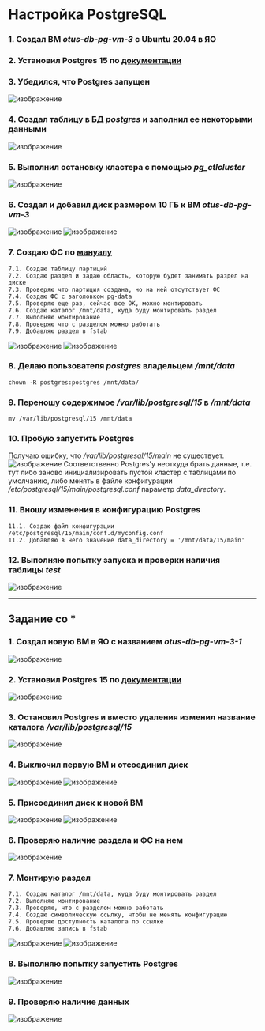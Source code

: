 #  Настройка PostgreSQL
### 1\. Создал ВМ *otus-db-pg-vm-3* с Ubuntu 20.04 в ЯО

### 2\. Установил Postgres 15 по [документации](https://www.postgresql.org/download/linux/ubuntu/)

### 3\. Убедился, что Postgres запущен
![изображение](https://github.com/rus-99-pk/otus_edu/assets/93255418/db575f93-5d88-4bc6-b438-28740a59d544)

### 4\. Создал таблицу в БД *postgres* и заполнил ее некоторыми данными
![изображение](https://github.com/rus-99-pk/otus_edu/assets/93255418/3716012d-7f9d-42e6-8321-7fd9f76bf5e3)

### 5\. Выполнил остановку кластера с помощью *pg_ctlcluster*
![изображение](https://github.com/rus-99-pk/otus_edu/assets/93255418/2a8ca9d7-ab6f-4f2e-8568-eea0136fef1a)

### 6\. Создал и добавил диск размером 10 ГБ к ВМ *otus-db-pg-vm-3*
![изображение](https://github.com/rus-99-pk/otus_edu/assets/93255418/c0ae6390-e1ae-4199-9534-e0bff6f2535d)
![изображение](https://github.com/rus-99-pk/otus_edu/assets/93255418/7a77311f-2a9a-4cda-a1fe-6bf4618f7eb9)

### 7\. Создаю ФС по [мануалу](https://www.digitalocean.com/community/tutorials/how-to-partition-and-format-storage-devices-in-linux)
	7.1. Создаю таблицу партиций
	7.2. Создаю раздел и задаю область, которую будет занимать раздел на диске
	7.3. Проверяю что партиция создана, но на ней отсутствует ФС
	7.4. Создаю ФС с заголовком pg-data
	7.5. Проверяю еще раз, сейчас все ОК, можно монтировать
	7.6. Создаю каталог /mnt/data, куда буду монтировать раздел
	7.7. Выполняю монтирование
	7.8. Проверяю что с разделом можно работать
	7.9. Добавляю раздел в fstab
![изображение](https://github.com/rus-99-pk/otus_edu/assets/93255418/acc12427-07e5-4a78-8a8f-f9b5fb732953)
![изображение](https://github.com/rus-99-pk/otus_edu/assets/93255418/1e7f39a1-6377-46b4-ae12-e077d3486367)

### 8\. Делаю пользователя *postgres* владельцем */mnt/data*
`chown -R postgres:postgres /mnt/data/`

### 9\. Переношу содержимое */var/lib/postgresql/15* в */mnt/data*
`mv /var/lib/postgresql/15 /mnt/data`

### 10\. Пробую запустить Postgres
Получаю ошибку, что */var/lib/postgresql/15/main* не существует.
![изображение](https://github.com/rus-99-pk/otus_edu/assets/93255418/8c1f7b76-4341-4525-8c6a-dabc377337be)
Соответственно Postgres'у неоткуда брать данные, т.е. тут либо заново инициализировать пустой кластер с таблицами по умолчанию, либо менять в файле конфигурации */etc/postgresql/15/main/postgresql.conf* параметр *data_directory*.

### 11\. Вношу изменения в конфигурацию Postgres
	11.1. Создаю файл конфигурации /etc/postgresql/15/main/conf.d/myconfig.conf
	11.2. Добавляю в него значение data_directory = '/mnt/data/15/main'

### 12\. Выполняю попытку запуска и проверки наличия таблицы *test*
![изображение](https://github.com/rus-99-pk/otus_edu/assets/93255418/7a5c63ce-12ca-42c9-aa03-592c107b8d2f)

* * *
## Задание со * 
### 1\. Создал новую ВМ в ЯО с названием *otus-db-pg-vm-3-1*
![изображение](https://github.com/rus-99-pk/otus_edu/assets/93255418/c391b53c-6159-49d9-bbdb-9104bcc26f89)

### 2\. Установил Postgres 15 по [документации](https://www.postgresql.org/download/linux/ubuntu/)
![изображение](https://github.com/rus-99-pk/otus_edu/assets/93255418/4a4d707e-d712-488b-b669-c0be38669f0e)

### 3\. Остановил Postgres и вместо удаления изменил название каталога */var/lib/postgresql/15*
![изображение](https://github.com/rus-99-pk/otus_edu/assets/93255418/3595b783-0326-410d-bcc5-07cbdf302ecf)

### 4\. Выключил первую ВМ и отсоединил диск
![изображение](https://github.com/rus-99-pk/otus_edu/assets/93255418/9a4e4c40-9f3a-487f-8110-90bb23858bfc)
![изображение](https://github.com/rus-99-pk/otus_edu/assets/93255418/343cf079-07c0-44b3-9858-9d98c8249cf2)

### 5\. Присоединил диск к новой ВМ
![изображение](https://github.com/rus-99-pk/otus_edu/assets/93255418/793a2ee7-60f2-417d-aeaa-4ef9e2077219)
![изображение](https://github.com/rus-99-pk/otus_edu/assets/93255418/dfef62ae-79b3-4540-9604-43b716940554)

### 6\. Проверяю наличие раздела и ФС на нем
![изображение](https://github.com/rus-99-pk/otus_edu/assets/93255418/6b38cb99-6c5e-4bfe-a269-7bf5f567786d)

### 7\. Монтирую раздел
	7.1. Создаю каталог /mnt/data, куда буду монтировать раздел
	7.2. Выполняю монтирование
	7.3. Проверяю, что с разделом можно работать
	7.4. Создаю символическую ссылку, чтобы не менять конфигурацию
	7.5. Проверяю доступность каталога по ссылке
	7.6. Добавляю запись в fstab
![изображение](https://github.com/rus-99-pk/otus_edu/assets/93255418/04bb3021-5a9b-4023-9138-37f13556a0f5)
![изображение](https://github.com/rus-99-pk/otus_edu/assets/93255418/74ed96e3-522f-4788-b3fb-3a396c4f0b92)

### 8\. Выполняю попытку запустить Postgres
![изображение](https://github.com/rus-99-pk/otus_edu/assets/93255418/c6f23a09-11b2-4747-8845-5c4381cd7dc3)

### 9\. Проверяю наличие данных
![изображение](https://github.com/rus-99-pk/otus_edu/assets/93255418/e7dbd142-d766-44ff-b7ff-3950cf456f14)
